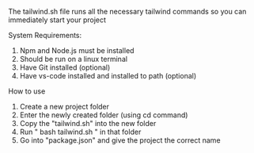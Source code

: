The tailwind.sh file runs all the necessary tailwind commands so you can immediately start your project

System Requirements:
1. Npm and Node.js must be installed
2. Should be run on a linux terminal
3. Have Git installed (optional)
4. Have vs-code installed and installed to path (optional)

How to use
1. Create  a new project folder
2. Enter the newly created folder (using cd command)
3. Copy the "tailwind.sh" into the new folder
4. Run " bash tailwind.sh " in that folder
5. Go into "package.json" and give the project the correct name
